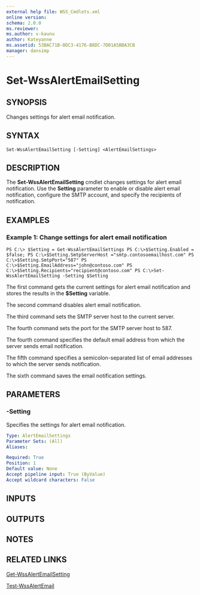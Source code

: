 ```yaml
---
external help file: WSS_Cmdlets.xml
online version: 
schema: 2.0.0
ms.reviewer:
ms.author: v-kaunu
author: Kateyanne
ms.assetid: 53BAC71B-0DC3-4176-B8DC-7D01A5BBA3CB
manager: dansimp
---
```


# Set-WssAlertEmailSetting

## SYNOPSIS
Changes settings for alert email notification.

## SYNTAX

```
Set-WssAlertEmailSetting [-Setting] <AlertEmailSettings>
```

## DESCRIPTION
The **Set-WssAlertEmailSetting** cmdlet changes settings for alert email notification.
Use the **Setting** parameter to enable or disable alert email notification, configure the SMTP account, and specify the recipients of notification.

## EXAMPLES

### Example 1: Change settings for alert email notification
```
PS C:\> $Setting = Get-WssAlertEmailSettings PS C:\>$Setting.Enabled = $false; PS C:\>$Setting.SmtpServerHost ="smtp.contosoemailhost.com" PS C:\>$Setting.SmtpPort="587" PS C:\>$Setting.EmailAddress="john@contoso.com" PS C:\>$Setting.Recipients="recipient@contoso.com" PS C:\>Set-WssAlertEmailSetting -Setting $Setting
```

The first command gets the current settings for alert email notification and stores the results in the **$Setting** variable.

The second command disables alert email notification.

The third command sets the SMTP server host to the current server.

The fourth command sets the port for the SMTP server host to 587.

The fourth command specifies the default email address from which the server sends email notification.

The fifth command specifies a semicolon-separated list of email addresses to which the server sends notification.

The sixth command saves the email notification settings.

## PARAMETERS

### -Setting
Specifies the settings for alert email notification.

```yaml
Type: AlertEmailSettings
Parameter Sets: (All)
Aliases: 

Required: True
Position: 1
Default value: None
Accept pipeline input: True (ByValue)
Accept wildcard characters: False
```

## INPUTS

## OUTPUTS

## NOTES

## RELATED LINKS

[Get-WssAlertEmailSetting](./Get-WssAlertEmailSetting.md)

[Test-WssAlertEmail](./Test-WssAlertEmail.md)

